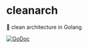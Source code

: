 # cleanarch
:shower: clean architecture in Golang

[![GoDoc](https://godoc.org/github.com/moul/cleanarch?status.svg)](https://godoc.org/github.com/moul/cleanarch)
